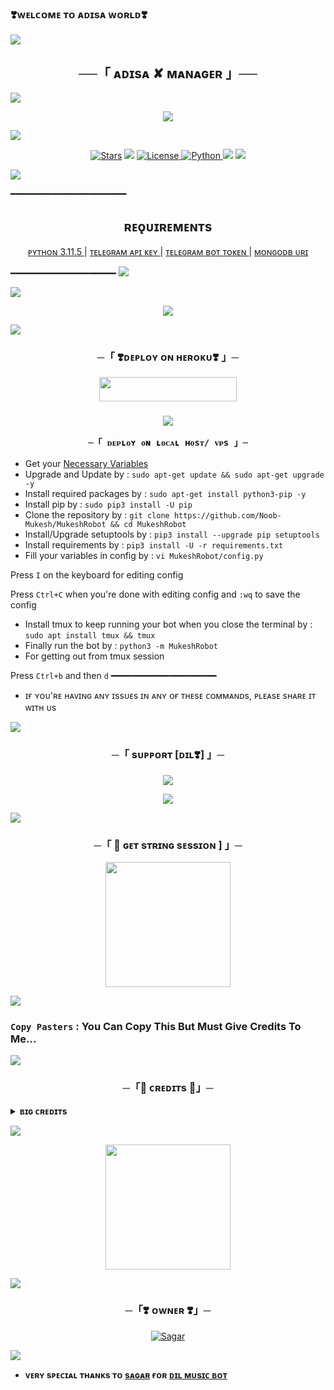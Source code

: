 ### ❣️ᴡᴇʟᴄᴏᴍᴇ ᴛᴏ ᴀᴅɪsᴀ ᴡᴏʀʟᴅ❣️

<a href="https://www.youtube.com/watch?v=dQw4w9WgXcQ"><img src="https://user-images.githubusercontent.com/73097560/115834477-dbab4500-a447-11eb-908a-139a6edaec5c.gif"></a>

<h2 align="center">
    ──「 ᴀᴅɪsᴀ ✘ ᴍᴀɴᴀɢᴇʀ 」──
</h2>

<a href="https://www.youtube.com/watch?v=dQw4w9WgXcQ"><img src="https://user-images.githubusercontent.com/73097560/115834477-dbab4500-a447-11eb-908a-139a6edaec5c.gif"></a>

<p align="center"><a href="https://t.me/HONEY_SINGH_121"><img src="https://te.legra.ph/file/1d6c83edf0a12409a9ab6.jpg"></a></p>

<a href="https://www.youtube.com/watch?v=dQw4w9WgXcQ"><img src="https://user-images.githubusercontent.com/73097560/115834477-dbab4500-a447-11eb-908a-139a6edaec5c.gif"></a>

<p align="center">
<a href="https://github.com/stkeditz/ADISAxMANAGER/stargazers"><img src="https://img.shields.io/github/stars/stkeditz/ADISAxMANAGER?color=darkred&logo=github&logoColor=darkred&style=for-the-badge" alt="Stars" /></a>
<a href="stkeditz/ADISAxMANAGER/network/members"> <img src="https://img.shields.io/github/forks/stkeditz/ADISAxMANAGER?color=darkred&logo=github&logoColor=darkred&style=for-the-badge" /></a>
<a href="https://github.com/stkeditz/ADISAxMANAGER/blob/main/LICENSE"> <img src="https://img.shields.io/badge/License-MIT-darkred?style=for-the-badge" alt="License" /> </a>
<a href="https://www.python.org/"> <img src="https://img.shields.io/badge/Written%20in-Python-darkred?style=for-the-badge&logo=python" alt="Python" /> </a>
<a href="https://pypi.org/project/Pyrogram/"> <img src="https://img.shields.io/pypi/v/pyrogram?color=darkred&label=pyrogram&logo=python&logoColor=darkred&style=for-the-badge" /></a>
<a href="https://github.com/stkeditz/ADISAxMANAGER/commits/stkeditz"> <img src="https://img.shields.io/github/last-commit/stkeditz/ADISAxMANAGER?color=darkred&logo=github&logoColor=darkred&style=for-the-badge" /></a>
</p>

<a href="https://www.youtube.com/watch?v=dQw4w9WgXcQ"><img src="https://user-images.githubusercontent.com/73097560/115834477-dbab4500-a447-11eb-908a-139a6edaec5c.gif"></a>

━━━━━━━━━━━━━━━━━━━━━━
<h2 align="center"> 
    ʀᴇǫᴜɪʀᴇᴍᴇɴᴛs 
</h2>

<p align="center">
    <a href="https://www.python.org/downloads/release/python-3115/"> ᴘʏᴛʜᴏɴ 3.11.5 </a> |
    <a href="https://docs.pyrogram.org/intro/setup#api-keys"> ᴛᴇʟᴇɢʀᴀᴍ ᴀᴘɪ ᴋᴇʏ </a> |
    <a href="https://t.me/botfather"> ᴛᴇʟᴇɢʀᴀᴍ ʙᴏᴛ ᴛᴏᴋᴇɴ </a> | 
    <a href="https://telegra.ph/How-To-get-Mongodb-URI-04-06"> ᴍᴏɴɢᴏᴅʙ ᴜʀɪ </a>
</p>
━━━━━━━━━━━━━━━━━━━━

<img src="https://readme-typing-svg.herokuapp.com?color=FF0000&width=420&lines=Adisa+Manage+Groups+on+telegram+feature;Managed+by+DiL%E2%9D%A4%EF%B8%8F"> 

<a href="https://www.youtube.com/watch?v=dQw4w9WgXcQ"><img src="https://user-images.githubusercontent.com/73097560/115834477-dbab4500-a447-11eb-908a-139a6edaec5c.gif"></a>

<p align="center">
  <img src="https://te.legra.ph/file/4ad3d7080a0f81b34526b.jpg">
</p>

<a href="https://www.youtube.com/watch?v=dQw4w9WgXcQ"><img src="https://user-images.githubusercontent.com/73097560/115834477-dbab4500-a447-11eb-908a-139a6edaec5c.gif"></a>

<h3 align="center">
    ─「 ❣️ᴅᴇᴩʟᴏʏ ᴏɴ ʜᴇʀᴏᴋᴜ❣️ 」─
</h3>

<p align="center"><a href="https://dashboard.heroku.com/new?template=https://github.com/stkeditz/ADISAxMANAGER"> <img src="https://img.shields.io/badge/Deploy%20On%20Heroku-darkred?style=for-the-badge&logo=heroku" width="220" height="38.45"/></a></p>
<h3 align="center">

<a href="https://www.youtube.com/watch?v=dQw4w9WgXcQ"><img src="https://user-images.githubusercontent.com/73097560/115834477-dbab4500-a447-11eb-908a-139a6edaec5c.gif"></a>

    ─「 ᴅᴇᴩʟᴏʏ ᴏɴ ʟᴏᴄᴀʟ ʜᴏsᴛ/ ᴠᴘs 」─
</h3>

- Get your [Necessary Variables](https://github.com/Noob-Mukesh/MukeshRobot/blob/main/AdisaX/config.py)
- Upgrade and Update by :
`sudo apt-get update && sudo apt-get upgrade -y`
- Install required packages by :
`sudo apt-get install python3-pip -y`
- Install pip by :
`sudo pip3 install -U pip`
- Clone the repository by :
`git clone https://github.com/Noob-Mukesh/MukeshRobot && cd MukeshRobot`
- Install/Upgrade setuptools by :
`pip3 install --upgrade pip setuptools`
- Install requirements by :
`pip3 install -U -r requirements.txt`
- Fill your variables in config by :
`vi MukeshRobot/config.py`

Press `I` on the keyboard for editing config

Press `Ctrl+C` when you're done with editing config and `:wq` to save the config
- Install tmux to keep running your bot when you close the terminal by :
`sudo apt install tmux && tmux`
- Finally run the bot by :
`python3 -m MukeshRobot`
- For getting out from tmux session

Press `Ctrl+b` and then `d`
━━━━━━━━━━━━━━━━━━━━
- ɪғ ʏᴏᴜ'ʀᴇ ʜᴀᴠɪɴɢ ᴀɴʏ ɪssᴜᴇs ɪɴ ᴀɴʏ ᴏғ ᴛʜᴇsᴇ ᴄᴏᴍᴍᴀɴᴅs, ᴘʟᴇᴀsᴇ sʜᴀʀᴇ ɪᴛ ᴡɪᴛʜ ᴜs


<a href="https://www.youtube.com/watch?v=dQw4w9WgXcQ"><img src="https://user-images.githubusercontent.com/73097560/115834477-dbab4500-a447-11eb-908a-139a6edaec5c.gif"></a>



<h3 align="center">
    ─「 sᴜᴩᴩᴏʀᴛ [ᴅɪʟ❣️] 」─
</h3>

<p align="center">
<a href="https://t.me/LOVE_FEELINGS_WILL1"><img src="https://img.shields.io/badge/-Support%20Group-darkred.svg?style=for-the-badge&logo=Telegram"></a>
</p>

<p align="center">
<a href="https://t.me/LOVE_FEELINGS_WILL"(https://te.legra.ph/file/5d90c3bc7f0d229194a9f.jpg)"><img src="https://img.shields.io/badge/-Support%20Channel-darkred.svg?style=for-the-badge&logo=Telegram"></a>
</p>

<a href="https://www.youtube.com/watch?v=dQw4w9WgXcQ"><img src="https://user-images.githubusercontent.com/73097560/115834477-dbab4500-a447-11eb-908a-139a6edaec5c.gif"></a>

<h3 align="center">
    ─「 🧪 ɢᴇᴛ sᴛʀɪɴɢ sᴇssɪᴏɴ ] 」─
</h3>

<p align="center">  
<a href="https://replit.com/@dashezup/generate-pyrogram-session-string"><img src="https://img.shields.io/badge/Generate%20On%20Repl-darkred?style=for-the-badge&logo=appveyor" width="200""/></a>
</p>

<a href="https://www.youtube.com/watch?v=dQw4w9WgXcQ"><img src="https://user-images.githubusercontent.com/73097560/115834477-dbab4500-a447-11eb-908a-139a6edaec5c.gif"></a>

### `Copy Pasters` : You Can Copy This But Must Give Credits To Me...

<a href="https://www.youtube.com/watch?v=dQw4w9WgXcQ"><img src="https://user-images.githubusercontent.com/73097560/115834477-dbab4500-a447-11eb-908a-139a6edaec5c.gif"></a>

<h3 align="center">
    ─「🍃 ᴄʀᴇᴅɪᴛs 🍃」─
</h3>

<details>
<summary><b>ʙɪɢ ᴄʀᴇᴅɪᴛs</b></summary>
<br>

🥺ᴛʜᴀɴᴋs ᴛᴏ ᴀʟʟ ᴏғ ʏᴏᴜ ғᴏʀ ᴜsɪɴɢ ᴀɴᴅ ᴍᴀᴋɪɴɢ ᴀᴀʀᴏʜɪ🥺:

- [Pyrogram](https://github.com/pyrogram/pyrogram)
- [Py-Tgcalls](https://github.com/pytgcalls/pytgcalls)
- [CallsMusic](https://github.com/Callsmusic)
</details>

<a href="https://youtu.be/Wa4Mz59dGrU"><img src="https://user-images.githubusercontent.com/73097560/115834477-dbab4500-a447-11eb-908a-139a6edaec5c.gif"></a>

<p align="center">  
<a href="https://www.python.org/"><img src="http://ForTheBadge.com/images/badges/made-with-python.svg" width="200""/></a>
</p>

<a href="https://www.youtube.com/watch?v=dQw4w9WgXcQ"><img src="https://user-images.githubusercontent.com/73097560/115834477-dbab4500-a447-11eb-908a-139a6edaec5c.gif"></a>

<h3 align="center">
    ─「❣️ ᴏᴡɴᴇʀ ❣️」─
</h3>

<p align="center">
<a href="https://t.me/HONEY_SINGH_121"> <img src="https://img.shields.io/badge/Sagar-darkred?style=for-the-badge&logo=github" alt="Sagar" /> </a>
</p>

<a href="https://www.youtube.com/watch?v=dQw4w9WgXcQ"><img src="https://user-images.githubusercontent.com/73097560/115834477-dbab4500-a447-11eb-908a-139a6edaec5c.gif"></a>

- <b> ᴠᴇʀʏ sᴩᴇᴄɪᴀʟ ᴛʜᴀɴᴋs ᴛᴏ [sᴀɢᴀʀ](https://github.com/stkeditz) ғᴏʀ [ᴅɪʟ ᴍᴜsɪᴄ ʙᴏᴛ](https://t.me/HONEY_SINGH_121) </b>
